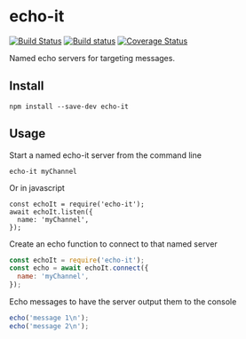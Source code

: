 # echo-it

[![Build Status](https://travis-ci.org/pghalliday/echo-it.svg?branch=master)](https://travis-ci.org/pghalliday/echo-it)
[![Build status](https://ci.appveyor.com/api/projects/status/u43yda75054tdv5l/branch/master?svg=true)](https://ci.appveyor.com/project/pghalliday/echo-it/branch/master)
[![Coverage Status](https://coveralls.io/repos/github/pghalliday/echo-it/badge.svg?branch=master)](https://coveralls.io/github/pghalliday/echo-it?branch=master)

Named echo servers for targeting messages.

## Install

```
npm install --save-dev echo-it
```

## Usage

Start a named echo-it server from the command line

```
echo-it myChannel
```

Or in javascript

```
const echoIt = require('echo-it');
await echoIt.listen({
  name: 'myChannel',
});
```

Create an echo function to connect to that named server

```javascript
const echoIt = require('echo-it');
const echo = await echoIt.connect({
  name: 'myChannel',
});
```

Echo messages to have the server output them to the console

```javascript
echo('message 1\n');
echo('message 2\n');
```
